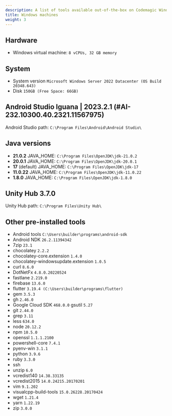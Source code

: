 ```yaml
---
description: A list of tools available out-of-the-box on Codemagic Windows build machines.
title: Windows machines
weight: 3
---
```


## Hardware

- Windows virtual machine: `8 vCPUs, 32 GB memory`

## System

- System version `Microsoft Windows Server 2022 Datacenter (OS Build 20348.643)`
- Disk `150GB (Free Space: 66GB)`

## Android Studio Iguana | 2023.2.1 (#AI-232.10300.40.2321.11567975)

Android Studio path: `C:\Program Files\Android\Android Studio\`

## Java versions
- **21.0.2** JAVA_HOME: `C:\Program Files\OpenJDK\jdk-21.0.2`
- **20.0.1** JAVA_HOME: `C:\Program Files\OpenJDK\jdk-20.0.1`
- **17** (default) JAVA_HOME: `C:\Program Files\OpenJDK\jdk-17`
- **11.0.22** JAVA_HOME: `C:\Program Files\OpenJDK\jdk-11.0.22`
- **1.8.0** JAVA_HOME: `C:\Program Files\OpenJDK\jdk-1.8.0`

## Unity Hub 3.7.0

Unity Hub path: `C:\Program Files\Unity Hub\`

## Other pre-installed tools

- Android tools `C:\Users\builder\programs\android-sdk`
- Android NDK `26.2.11394342`
- 7zip `23.1`
- chocolatey `2.2.2`
- chocolatey-core.extension `1.4.0`
- chocolatey-windowsupdate.extension `1.0.5`
- curl `8.6.0`
- DotNetFx `4.8.0.20220524`
- fastlane `2.219.0`
- firebase `13.6.0`
- flutter `3.19.4 (C:\Users\builder\programs\flutter)`
- gem `3.5.3`
- gh `2.46.0`
- Google Cloud SDK `468.0.0` gsutil `5.27`
- git `2.44.0`
- grep `3.11`
- less `634.0`
- node `20.12.2`
- npm `10.5.0`
- openssl `1.1.1.2100`
- powershell-core `7.4.1`
- pyenv-win `3.1.1`
- python `3.9.6`
- ruby `3.3.0`
- ssh
- unzip `6.0`
- vcredist140 `14.38.33135`
- vcredist2015 `14.0.24215.20170201`
- vim `9.1.202`
- visualcpp-build-tools `15.0.26228.20170424`
- wget `1.21.4`
- yarn `1.22.19`
- zip `3.0.0`
